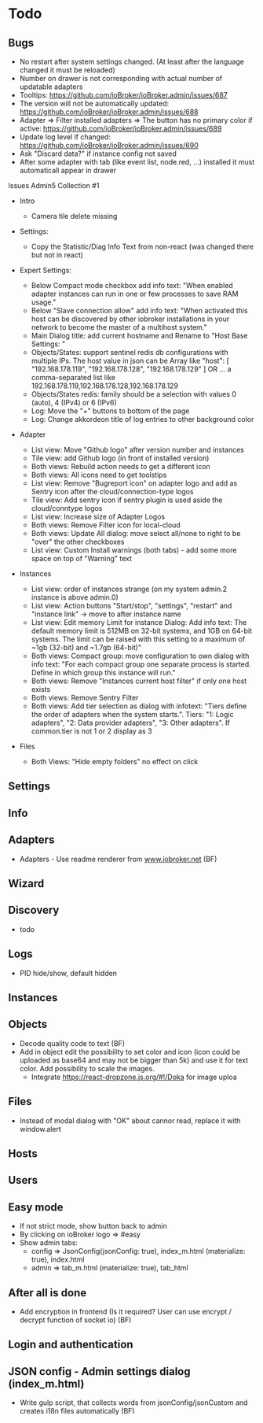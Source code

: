 # Todo
 <!-- - Move logout button to menu . Always last and not orderable -->
## Bugs
- No restart after system settings changed. (At least after the language changed it must be reloaded)
- Number on drawer is not corresponding with actual number of updatable adapters
- Tooltips: https://github.com/ioBroker/ioBroker.admin/issues/687
- The version will not be automatically updated: https://github.com/ioBroker/ioBroker.admin/issues/688
- Adapter => Filter installed adapters => The button has no primary color if active: https://github.com/ioBroker/ioBroker.admin/issues/689
- Update log level if changed: https://github.com/ioBroker/ioBroker.admin/issues/690
- Ask "Discard data?" if instance config not saved
- After some adapter with tab (like event list, node.red, ...) installed it must automaticall appear in drawer


Issues Admin5 Collection #1
* Intro
  * Camera tile delete missing

* Settings:
  * Copy the Statistic/Diag Info Text from non-react (was changed there but not in react)

* Expert Settings:
  * Below Compact mode checkbox add info text: "When enabled adapter instances can run in one or few
    processes to save RAM usage."
  * Below "Slave connection allow" add info text: "When activated this host can be discovered by other
    iobroker installations in your network to become the master of a multihost system."
  * Main Dialog title: add current hostname and Rename to "Host Base Settings: <hostname>"
  * Objects/States: support sentinel redis db configurations with multiple IPs. The host value in json
    can be Array like
    "host": [
    "192.168.178.119",
    "192.168.178.128",
    "192.168.178.129"
    ] OR ... a comma-separated list like 192.168.178.119,192.168.178.128,192.168.178.129
  * Objects/States redis: family should be a selection with values 0 (auto), 4 (IPv4) or 6 (IPv6)
  * Log: Move the "+" buttons to bottom of the page
  * Log: Change akkordeon title of log entries to other background color

* Adapter
  * List view: Move "Github logo" after version number and instances
  * Tile view: add Github logo (in front of installed version)
  * Both views: Rebuild action needs to get a different icon
  * Both views: All icons need to get toolstips
  * List view: Remove "Bugreport icon" on adapter logo and add as Sentry icon after the
    cloud/connection-type logos
  * Tile view: Add sentry icon if sentry plugin is used aside the cloud/conntype logos
  * List view: Increase size of Adapter Logos
  * Both views: Remove Filter icon for local-cloud
  * Both views: Update All dialog: move select all/none to right to be "over" the other checkboxes
  * List view: Custom Install warnings (both tabs) - add some more space on top of "Warning" text

* Instances
  * List view: order of instances strange (on my system admin.2 instance is above admin.0)
  * List view: Action buttons "Start/stop", "settings", "restart" and "instance link" -> move to after
    instance name
  * List view: Edit memory Limit for instance Dialog: Add info text: The default memory limit is 512MB on
    32-bit systems, and 1GB on 64-bit systems. The limit can be raised with this setting to a maximum of
    ~1gb (32-bit) and ~1.7gb (64-bit)"
  * Both views: Compact group: move configuration to own dialog with info text: "For each compact group one separate process is started. Define in which group this instance will run."
  * Both views: Remove "Instances current host filter" if only one host exists
  * Both views: Remove Sentry Filter
  * Both views: Add tier selection as dialog with infotext: "Tiers define the order of adapters when the
    system starts.". Tiers: "1: Logic adapters", "2: Data provider adapters", "3: Other adapters". If
    common.tier is not 1 or 2 display as 3

* Files
  * Both Views: "Hide empty folders" no effect on click


## Settings
  
## Info

## Adapters
- Adapters - Use readme renderer from www.iobroker.net (BF)

## Wizard
<!-- - Theme switcher -->

## Discovery
- todo

## Logs
<!-- - Redesign - very much space for nothing -->
- PID hide/show, default hidden

## Instances

## Objects
- Decode quality code to text (BF)
- Add in object edit the possibility to set color and icon (icon could be uploaded as base64 and may not be bigger than 5k) and use it for text color. Add possibility to scale the images.
  - Integrate https://react-dropzone.js.org/#!/Doka for image uploa

## Files
- Instead of modal dialog with "OK" about cannor read, replace it with window.alert  
## Hosts

## Users
## Easy mode
<!-- - Easy admin mode -->
- If not strict mode, show button back to admin
- By clicking on ioBroker logo => #easy
- Show admin tabs: 
   - config => JsonConfig(jsonConfig: true),  index_m.html (materialize: true), index.html
   - admin => tab_m.html (materialize: true), tab_html

## After all is done
- Add encryption in frontend (Is it required? User can use encrypt / decrypt function of socket io) (BF)

## Login and authentication

## JSON config - Admin settings dialog (index_m.html)
- Write gulp script, that collects words from jsonConfig/jsonCustom and creates i18n files automatically (BF)
